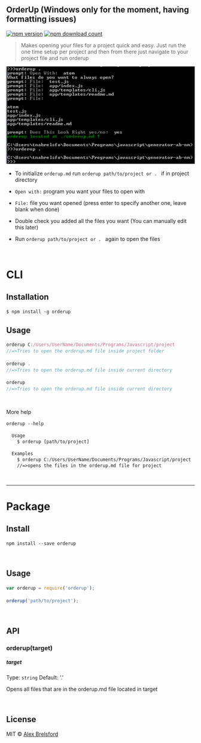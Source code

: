 ## OrderUp (Windows only for the moment, having formatting issues)

[![npm version](https://img.shields.io/npm/v/orderup.svg)](https://www.npmjs.com/package/orderup)
[![npm download count](http://img.shields.io/npm/dm/orderup.svg?style=flat)](http://npmjs.org/orderup)

> Makes opening your files for a project quick and easy. Just run the one time setup per project and then from there just navigate to your project file and run orderup


![demo](orderup.PNG)

* To initialize ```orderup.md``` run ```orderup path/to/project or . ``` if in project directory

* ```Open with:``` program you want your files to open with

* ```File:``` file you want opened (press enter to specify another one, leave blank when done)

* Double check you added all the files you want (You can manually edit this later)

* Run ```orderup path/to/project or . ``` again to open the files

<br>

# CLI

## Installation

```$ npm install -g orderup```

## Usage

```js
orderup C:/Users/UserName/Documents/Programs/Javascript/project
//=>Tries to open the orderup.md file inside project folder

orderup .
//=>Tries to open the orderup.md file inside current directory

orderup
//=>Tries to open the orderup.md file inside current directory
```
<br>

More help
```
orderup --help

  Usage
    $ orderup [path/to/project]

  Examples
    $ orderup C:/Users/UserName/Documents/Programs/Javascript/project
    //=>opens the files in the orderup.md file for project
```

<br>

---
# Package

## Install

```npm install --save orderup```

<br>

## Usage

```js
var orderup = require('orderup');

orderup('path/to/project');
```
<br>

## API

### orderup(target)

##### target

Type: `string`
Default: '.'

Opens all files that are in the orderup.md file located in target

<br>

## License

MIT © [Alex Brelsford](abrelsfo.github.io)
